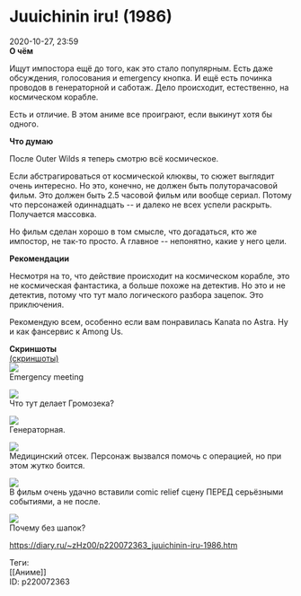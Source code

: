 Juuichinin iru! (1986)
=======================

   
 2020-10-27, 23:59   
   **О чём**    
   
 Ищут импостора ещё до того, как это стало популярным. Есть даже обсуждения, голосования и emergency кнопка. И ещё есть починка проводов в генераторной и саботаж. Дело происходит, естественно, на космическом корабле.   
   
 Есть и отличие. В этом аниме все проиграют, если выкинут хотя бы одного.   
   
   
  **Что думаю**    
   
 После Outer Wilds я теперь смотрю всё космическое.   
   
 Если абстрагироваться от космической клюквы, то сюжет выглядит очень интересно. Но это, конечно, не должен быть полуторачасовой фильм. Это должен быть 2.5 часовой фильм или вообще сериал. Потому что персонажей одиннадцать -- и далеко не всех успели раскрыть. Получается массовка.   
   
 Но фильм сделан хорошо в том смысле, что догадаться, кто же импостор, не так-то просто. А главное -- непонятно, какие у него цели.   
   
   
  **Рекомендации**    
   
 Несмотря на то, что действие происходит на космическом корабле, это не космическая фантастика, а больше похоже на детектив. Но это и не детектив, потому что тут мало логического разбора зацепок. Это приключения.   
   
 Рекомендую всем, особенно если вам понравилась Kanata no Astra. Ну и как фансервис к Among Us.   
   
  **Скриншоты**    
  [(скриншоты)](https://zHz00.diary.ru/p220072363.htm?index=1#linkmore220072363m1)       
  [![](https://i.imgur.com/VL1ooF7l.png)](https://i.imgur.com/VL1ooF7.png)    
 Emergency meeting   
   
  [![](https://i.imgur.com/GJitKbDl.png)](https://i.imgur.com/GJitKbD.png)    
 Что тут делает Громозека?   
   
  [![](https://i.imgur.com/ddiYRHll.png)](https://i.imgur.com/ddiYRHl.png)    
 Генераторная.   
   
  [![](https://i.imgur.com/uE2JUhYl.png)](https://i.imgur.com/uE2JUhY.png)    
 Медицинский отсек. Персонаж вызвался помочь с операцией, но при этом жутко боится.   
   
  [![](https://i.imgur.com/wGUaeV3l.png)](https://i.imgur.com/wGUaeV3.png)    
 В фильм очень удачно вставили comic relief сцену ПЕРЕД серьёзными событиями, а не после.   
   
  [![](https://i.imgur.com/NMjUGrXl.png)](https://i.imgur.com/NMjUGrX.png)    
 Почему без шапок?   
   
      
    
 <https://diary.ru/~zHz00/p220072363_juuichinin-iru-1986.htm>   
   
 Теги:   
 [[Аниме]]   
 ID: p220072363